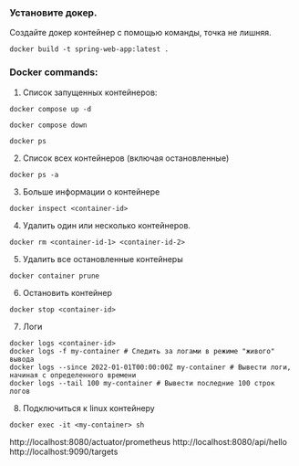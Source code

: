 ### Установите докер.

Создайте докер контейнер с помощью команды, точка не лишняя.

```
docker build -t spring-web-app:latest .
```

### Docker commands:

1. Список запущенных контейнеров:

```
docker compose up -d
```
```
docker compose down
```

```
docker ps
```

2. Список всех контейнеров (включая остановленные)

```
docker ps -a
```

3. Больше информации о контейнере

```
docker inspect <container-id>
```

4. Удалить один или несколько контейнеров.

```
docker rm <container-id-1> <container-id-2>
```

5. Удалить все остановленные контейнеры

```
docker container prune
```

6. Остановить контейнер

```
docker stop <container-id>
```

7. Логи

```
docker logs <container-id>
docker logs -f my-container # Следить за логами в режиме "живого" вывода
docker logs --since 2022-01-01T00:00:00Z my-container # Вывести логи, начиная с определенного времени
docker logs --tail 100 my-container # Вывести последние 100 строк логов
```

8. Подключиться к linux контейнеру

```
docker exec -it <my-container> sh
```


http://localhost:8080/actuator/prometheus
http://localhost:8080/api/hello
http://localhost:9090/targets